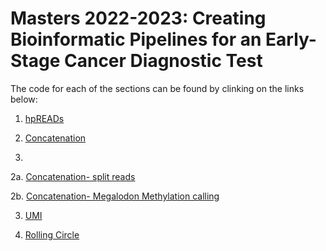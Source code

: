 # Masters 2022-2023: Creating Bioinformatic Pipelines for an Early-Stage Cancer Diagnostic Test

The code for each of the sections can be found by clinking on the links below:

1. [hpREADs]()

2. [Concatenation]()
3. 
2a. [Concatenation- split reads]()

2b. [Concatenation- Megalodon Methylation calling]()

3. [UMI]()

4. [Rolling Circle]()
